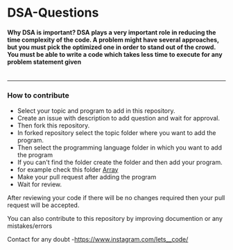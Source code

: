 # DSA-Questions
####  Why DSA is important? DSA plays a very important role in reducing the time complexity of the code. A problem might have several approaches, but you must pick the optimized one in order to stand out of the crowd. You must be able to write a code which takes less time to execute for any problem statement given <br><br>
<hr>

### How to contribute <br>

* Select your topic and program to add in this repository.
* Create an issue with description to add question and wait for approval.
* Then fork this repository.
* In forked repository select the topic folder where you want to add the program.
* Then select the programming language folder in which you want to add the program
* If you can't find the folder create the folder and  then add your program.
* for example check this folder [Array](https://github.com/avinash201199/DSA-Questions/tree/main/Array)
* Make your pull request after adding the program 
* Wait for review.

After reviewing your code if there will be no changes required then your pull request will be accepted.<br>

You can also contribute to this repository by improving documention or any mistakes/errors <br>


Contact for any doubt -https://www.instagram.com/lets__code/




